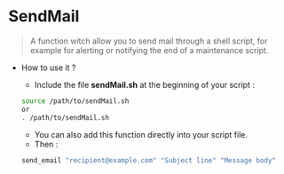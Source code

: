 # SendMail

> A function witch allow you to send mail through a shell script, for example for alerting or notifying the end of a maintenance script.

* How to use it ?
    * Include the file **sendMail.sh** at the beginning of your script :

    ```bash
    source /path/to/sendMail.sh
    or
    . /path/to/sendMail.sh
    ```
    * You can also add this function directly into your script file.
    * Then :
    ```bash
    send_email "recipient@example.com" "Subject line" "Message body"
    ```
